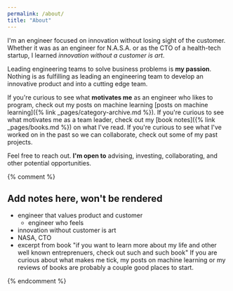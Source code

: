 ```yaml
---
permalink: /about/
title: "About"
---
```


I'm an engineer focused on innovation without losing sight of the
customer.
Whether it was as an engineer for N.A.S.A. or as the CTO of a health-tech
startup, I learned *innovation without a customer is art*. 

Leading engineering teams to solve business problems is **my passion**. Nothing
is as fulfilling as leading an engineering team to develop an innovative product
and into a cutting edge team.

If you're curious to see what **motivates me** as an engineer who likes to program, check out my posts on
machine learning [posts on machine learning]({% link _pages/category-archive.md %}). If you're curious to see what motivates me as a team leader, check
out my [book notes]({% link _pages/books.md %}) on what I've read. If you're curious to see what I've worked on in the past so we can collaborate, check out some of my past projects.

Feel free to reach out. **I'm open to** advising, investing, collaborating, and other potential opportunities.


{% comment %}
## Add notes here, won't be rendered
- engineer that values product and customer
  - engineer who feels
- innovation without customer is art
- NASA, CTO
- excerpt from book "if you want to learn more about my life and other well
  known entreprenuers, check out such and such book"
If you are curious about what makes me tick, my posts on machine learning or my
reviews of books are probably a couple good places to start.

{% endcomment %}
